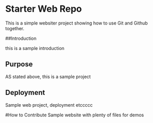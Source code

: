 # Starter Web Repo

This is a simple websiter project showing how to use Git and Github together.

##Introduction 

this is a sample introduction

## Purpose

AS stated above, this is a sample project 

## Deployment
 
Sample web project, deployment etccccc

#How to Contribute
Sample website with plenty of files for demos